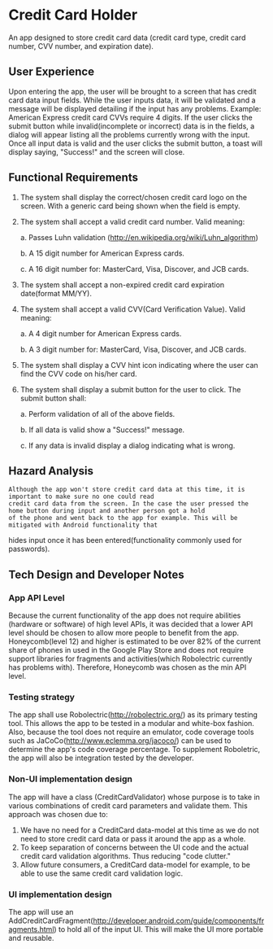 # Credit Card Holder

An app designed to store credit card data (credit card type, credit card number, CVV number, and expiration date).

## User Experience

Upon entering the app, the user will be brought to a screen that has credit card data input fields. While
the user inputs data, it will be validated and a message will be displayed detailing if the input has any problems.
Example: American Express credit card CVVs require 4 digits.
If the user clicks the submit button while invalid(incomplete or incorrect) data is in the fields, a dialog will appear
listing all the problems currently wrong with the input. Once all input data is valid and the user clicks the submit button,
a toast will display saying, "Success!" and the screen will close.

## Functional Requirements

1. The system shall display the correct/chosen credit card logo on the screen. With a generic card being shown when the field is empty.
2. The system shall accept a valid credit card number. Valid meaning:

    a. Passes Luhn validation (http://en.wikipedia.org/wiki/Luhn_algorithm)

    b. A 15 digit number for American Express cards.

    c. A 16 digit number for: MasterCard, Visa, Discover, and JCB cards.

3. The system shall accept a non-expired credit card expiration date(format MM/YY).
4. The system shall accept a valid CVV(Card Verification Value). Valid meaning:

    a. A 4 digit number for American Express cards.

    b. A 3 digit number for: MasterCard, Visa, Discover, and JCB cards.

5. The system shall display a CVV hint icon indicating where the user can find the CVV code on his/her card.
6. The system shall display a submit button for the user to click. The submit button shall:

    a. Perform validation of all of the above fields.

    b. If all data is valid show a "Success!" message.

    c. If any data is invalid display a dialog indicating what is wrong.
## Hazard Analysis

    Although the app won't store credit card data at this time, it is important to make sure no one could read
    credit card data from the screen. In the case the user pressed the home button during input and another person got a hold
    of the phone and went back to the app for example. This will be mitigated with Android functionality that
hides input once it has been entered(functionality commonly used for passwords).

## Tech Design and Developer Notes

### App API Level

Because the current functionality of the app does not require abilities (hardware or software) of high level APIs, it was decided
    that a lower API level should be chosen to allow more people to benefit from the app. Honeycomb(level 12) and higher is estimated to be over 82%
    of the current share of phones in used in the Google Play Store and does not require support libraries for fragments and activities(which Robolectric
    currently has problems with). Therefore, Honeycomb was chosen as the min API level.

### Testing strategy

The app shall use Robolectric(http://robolectric.org/) as its primary testing tool. This allows the app to be tested in a modular
and white-box fashion. Also, because the tool does not require an emulator, code coverage tools such as
JaCoCo(http://www.eclemma.org/jacoco/) can be used to determine the app's code coverage percentage. To supplement Roboletric, the
app will also be integration tested by the developer.

### Non-UI implementation design

The app will have a class (CreditCardValidator) whose purpose is to take in various combinations of credit card parameters and validate
them. This approach was chosen due to:

1. We have no need for a CreditCard data-model at this time as we do not need to store credit card data or pass it around the app as a whole.
2. To keep separation of concerns between the UI code and the actual credit card validation algorithms. Thus reducing "code clutter."
3. Allow future consumers, a CreditCard data-model for example, to be able to use the same credit card validation logic.

### UI implementation design

The app will use an AddCreditCardFragment(http://developer.android.com/guide/components/fragments.html) to hold all of the input UI. This
will make the UI more portable and reusable.